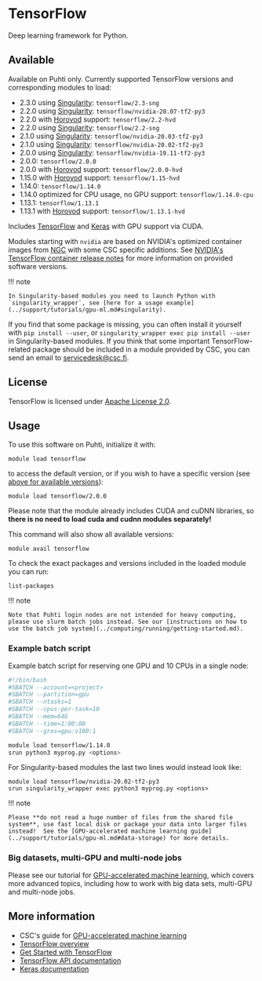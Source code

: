 # TensorFlow

Deep learning framework for Python.

## Available

Available on Puhti only.  Currently supported TensorFlow versions and corresponding modules to load:

- 2.3.0 using [Singularity](../support/tutorials/gpu-ml.md#singularity): `tensorflow/2.3-sng`
- 2.2.0 using [Singularity](../support/tutorials/gpu-ml.md#singularity): `tensorflow/nvidia-20.07-tf2-py3`
- 2.2.0 with [Horovod](../support/tutorials/gpu-ml.md#multi-gpu-and-multi-node-jobs) support: `tensorflow/2.2-hvd`
- 2.2.0 using [Singularity](../support/tutorials/gpu-ml.md#singularity): `tensorflow/2.2-sng`
- 2.1.0 using [Singularity](../support/tutorials/gpu-ml.md#singularity): `tensorflow/nvidia-20.03-tf2-py3`
- 2.1.0 using [Singularity](../support/tutorials/gpu-ml.md#singularity): `tensorflow/nvidia-20.02-tf2-py3`
- 2.0.0 using [Singularity](../support/tutorials/gpu-ml.md#singularity): `tensorflow/nvidia-19.11-tf2-py3`
- 2.0.0: `tensorflow/2.0.0`
- 2.0.0 with [Horovod](../support/tutorials/gpu-ml.md#multi-gpu-and-multi-node-jobs) support: `tensorflow/2.0.0-hvd`
- 1.15.0 with [Horovod](../support/tutorials/gpu-ml.md#multi-gpu-and-multi-node-jobs) support: `tensorflow/1.15-hvd`
- 1.14.0: `tensorflow/1.14.0`
- 1.14.0 optimized for CPU usage, no GPU support: `tensorflow/1.14.0-cpu`
- 1.13.1: `tensorflow/1.13.1`
- 1.13.1 with [Horovod](../support/tutorials/gpu-ml.md#multi-gpu-and-multi-node-jobs) support: `tensorflow/1.13.1-hvd`

Includes [TensorFlow](https://www.tensorflow.org/) and [Keras](https://keras.io/) with GPU support via CUDA.

Modules starting with `nvidia` are based on NVIDIA's optimized
container images from
[NGC](https://ngc.nvidia.com/catalog/containers/nvidia:tensorflow) with
some CSC specific additions. See [NVIDIA's TensorFlow container
release
notes](https://docs.nvidia.com/deeplearning/frameworks/tensorflow-release-notes/index.html)
for more information on provided software versions.


!!! note 

    In Singularity-based modules you need to launch Python with `singularity_wrapper`, see [here for a usage example](../support/tutorials/gpu-ml.md#singularity).

If you find that some package is missing, you can often install it yourself with `pip install --user`, or `singularity_wrapper exec pip install --user` in Singularity-based modules. If you think that some important TensorFlow-related package should be included in a module provided by CSC, you can send an email to <servicedesk@csc.fi>.

## License

TensorFlow is licensed under [Apache License 2.0](https://github.com/tensorflow/tensorflow/blob/master/LICENSE).

## Usage

To use this software on Puhti, initialize it with:

```text
module load tensorflow
```

to access the default version, or if you wish to have a specific version (see [above for available versions](#available)):

```text
module load tensorflow/2.0.0
```

Please note that the module already includes CUDA and cuDNN libraries, so **there is no need to load cuda and cudnn modules separately!**

This command will also show all available versions:

```text
module avail tensorflow
```

To check the exact packages and versions included in the loaded module you can run:

```text
list-packages
```

!!! note 

    Note that Puhti login nodes are not intended for heavy computing, please use slurm batch jobs instead. See our [instructions on how to use the batch job system](../computing/running/getting-started.md).

### Example batch script

Example batch script for reserving one GPU and 10 CPUs in a single node:

```bash
#!/bin/bash
#SBATCH --account=<project>
#SBATCH --partition=gpu
#SBATCH --ntasks=1
#SBATCH --cpus-per-task=10
#SBATCH --mem=64G
#SBATCH --time=1:00:00
#SBATCH --gres=gpu:v100:1

module load tensorflow/1.14.0
srun python3 myprog.py <options>
```

For Singularity-based modules the last two lines would instead look like:

```
module load tensorflow/nvidia-20.02-tf2-py3
srun singularity_wrapper exec python3 myprog.py <options>
```

!!! note

    Please **do not read a huge number of files from the shared file system**, use fast local disk or package your data into larger files instead!  See the [GPU-accelerated machine learning guide](../support/tutorials/gpu-ml.md#data-storage) for more details.

### Big datasets, multi-GPU and multi-node jobs

Please see our tutorial for [GPU-accelerated machine learning](../support/tutorials/gpu-ml.md), which covers more advanced topics, including how to work with big data sets, multi-GPU and multi-node jobs.


## More information

- CSC's guide for [GPU-accelerated machine learning](../support/tutorials/gpu-ml.md)
- [TensorFlow overview](https://www.tensorflow.org/overview/)
- [Get Started with TensorFlow](https://www.tensorflow.org/tutorials)
- [TensorFlow API documentation](https://www.tensorflow.org/api_docs/python/tf)
- [Keras documentation](https://keras.io/)

